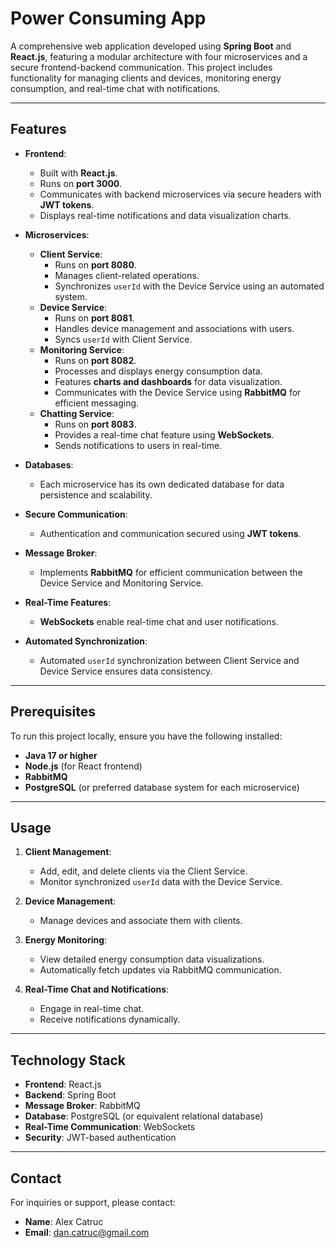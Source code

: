 # Power Consuming App

A comprehensive web application developed using **Spring Boot** and **React.js**, featuring a modular architecture with four microservices and a secure frontend-backend communication. This project includes functionality for managing clients and devices, monitoring energy consumption, and real-time chat with notifications.

---

## Features

- **Frontend**:

  - Built with **React.js**.
  - Runs on **port 3000**.
  - Communicates with backend microservices via secure headers with **JWT tokens**.
  - Displays real-time notifications and data visualization charts.

- **Microservices**:

  - **Client Service**:
    - Runs on **port 8080**.
    - Manages client-related operations.
    - Synchronizes `userId` with the Device Service using an automated system.
  - **Device Service**:
    - Runs on **port 8081**.
    - Handles device management and associations with users.
    - Syncs `userId` with Client Service.
  - **Monitoring Service**:
    - Runs on **port 8082**.
    - Processes and displays energy consumption data.
    - Features **charts and dashboards** for data visualization.
    - Communicates with the Device Service using **RabbitMQ** for efficient messaging.
  - **Chatting Service**:
    - Runs on **port 8083**.
    - Provides a real-time chat feature using **WebSockets**.
    - Sends notifications to users in real-time.

- **Databases**:

  - Each microservice has its own dedicated database for data persistence and scalability.

- **Secure Communication**:

  - Authentication and communication secured using **JWT tokens**.

- **Message Broker**:

  - Implements **RabbitMQ** for efficient communication between the Device Service and Monitoring Service.

- **Real-Time Features**:

  - **WebSockets** enable real-time chat and user notifications.

- **Automated Synchronization**:

  - Automated `userId` synchronization between Client Service and Device Service ensures data consistency.

---

## Prerequisites

To run this project locally, ensure you have the following installed:

- **Java 17 or higher**
- **Node.js** (for React frontend)
- **RabbitMQ**
- **PostgreSQL** (or preferred database system for each microservice)

---

## Usage

1. **Client Management**:

   - Add, edit, and delete clients via the Client Service.
   - Monitor synchronized `userId` data with the Device Service.

2. **Device Management**:

   - Manage devices and associate them with clients.

3. **Energy Monitoring**:

   - View detailed energy consumption data visualizations.
   - Automatically fetch updates via RabbitMQ communication.

4. **Real-Time Chat and Notifications**:

   - Engage in real-time chat.
   - Receive notifications dynamically.

---

## Technology Stack

- **Frontend**: React.js
- **Backend**: Spring Boot
- **Message Broker**: RabbitMQ
- **Database**: PostgreSQL (or equivalent relational database)
- **Real-Time Communication**: WebSockets
- **Security**: JWT-based authentication

---

## Contact

For inquiries or support, please contact:

- **Name**: Alex Catruc
- **Email**: [dan.catruc@gmail.com](mailto\:dan.catruc@gmail.com)



